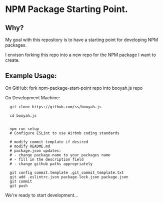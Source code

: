 
# NPM Package Starting Point.

## Why?
My goal with this repository is to have a starting point
for developing NPM packages.

I envison forking this repo into a new repo for the
NPM package I want to create.

## Example Usage:
On GitHub: fork npm-package-start-point repo into booyah.js repo

On Development Machine:
```
  git clone https://github.com/ss/booyah.js

  cd booyah.js


  npm run setup
  # Configure ESLint to use Airbnb coding standards

  # modify commit template if desired
  # modify README.md
  # package.json updates:
  # - change package-name to your packages name
  # - fill in the description field
  # - change github paths appropriately

  git config commit.template .git_commit_template.txt
  git add .eslintrc.json package-lock.json package.json
  git commit
  git push
```

We're ready to start development...

